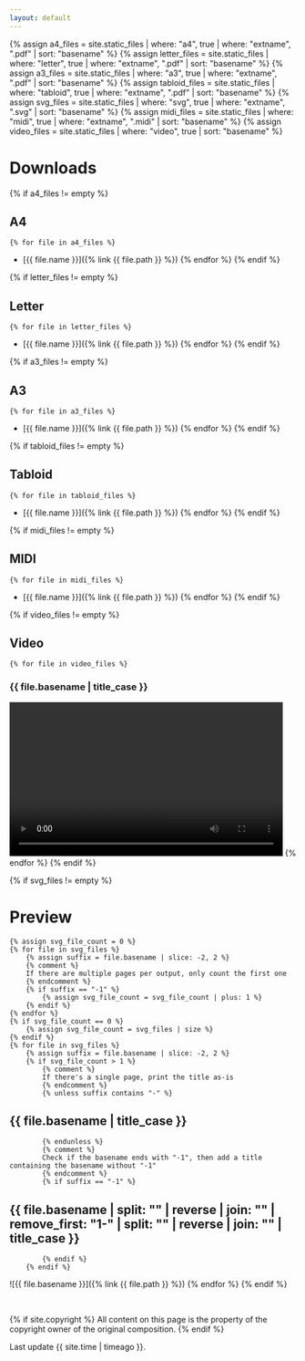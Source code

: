 ```yaml
---
layout: default
---
```


{% assign a4_files = site.static_files | where: "a4", true | where: "extname", ".pdf" | sort: "basename" %}
{% assign letter_files = site.static_files | where: "letter", true | where: "extname", ".pdf" | sort: "basename" %}
{% assign a3_files = site.static_files | where: "a3", true | where: "extname", ".pdf" | sort: "basename" %}
{% assign tabloid_files = site.static_files | where: "tabloid", true | where: "extname", ".pdf" | sort: "basename" %}
{% assign svg_files = site.static_files | where: "svg", true | where: "extname", ".svg" | sort: "basename" %}
{% assign midi_files = site.static_files | where: "midi", true | where: "extname", ".midi" | sort: "basename" %}
{% assign video_files = site.static_files | where: "video", true | sort: "basename" %}

# Downloads

{% if a4_files != empty %}
## A4
    {% for file in a4_files %}
* [{{ file.name }}]({% link {{ file.path }} %})
    {% endfor %}
{% endif %}

{% if letter_files != empty %}
## Letter
    {% for file in letter_files %}
* [{{ file.name }}]({% link {{ file.path }} %})
    {% endfor %}
{% endif %}

{% if a3_files != empty %}
## A3
    {% for file in a3_files %}
* [{{ file.name }}]({% link {{ file.path }} %})
    {% endfor %}
{% endif %}

{% if tabloid_files != empty %}
## Tabloid
    {% for file in tabloid_files %}
* [{{ file.name }}]({% link {{ file.path }} %})
    {% endfor %}
{% endif %}

{% if midi_files != empty %}
## MIDI
    {% for file in midi_files %}
* [{{ file.name }}]({% link {{ file.path }} %})
    {% endfor %}
{% endif %}

{% if video_files != empty %}
## Video

    {% for file in video_files %}
### {{ file.basename | title_case }}
<video title="{{ file.name }}" width="480" height="270" controls>
  <source type="video/mp4" src="{% link {{ file.path }} %}">
  <p><a href="{% link {{ file.path }} %}">{{ file.name }}</a></p>
</video>
    {% endfor %}
{% endif %}

{% if svg_files != empty %}
# Preview
    {% assign svg_file_count = 0 %}
    {% for file in svg_files %}
        {% assign suffix = file.basename | slice: -2, 2 %}
        {% comment %}
        If there are multiple pages per output, only count the first one
        {% endcomment %}
        {% if suffix == "-1" %}
            {% assign svg_file_count = svg_file_count | plus: 1 %}
        {% endif %}
    {% endfor %}
    {% if svg_file_count == 0 %}
        {% assign svg_file_count = svg_files | size %}
    {% endif %}
    {% for file in svg_files %}
        {% assign suffix = file.basename | slice: -2, 2 %}
        {% if svg_file_count > 1 %}
            {% comment %}
            If there's a single page, print the title as-is
            {% endcomment %}
            {% unless suffix contains "-" %}
## {{ file.basename | title_case }}
            {% endunless %}
            {% comment %}
            Check if the basename ends with "-1", then add a title containing the basename without "-1"
            {% endcomment %}
            {% if suffix == "-1" %}
## {{ file.basename | split: "" | reverse | join: "" | remove_first: "1-" | split: "" | reverse | join: "" | title_case }}
            {% endif %}
        {% endif %}
![{{ file.basename }}]({% link {{ file.path }} %})
    {% endfor %}
{% endif %}

<br>

{% if site.copyright %}
All content on this page is the property of the copyright owner of the original composition.
{% endif %}

Last update {{ site.time | timeago }}.
